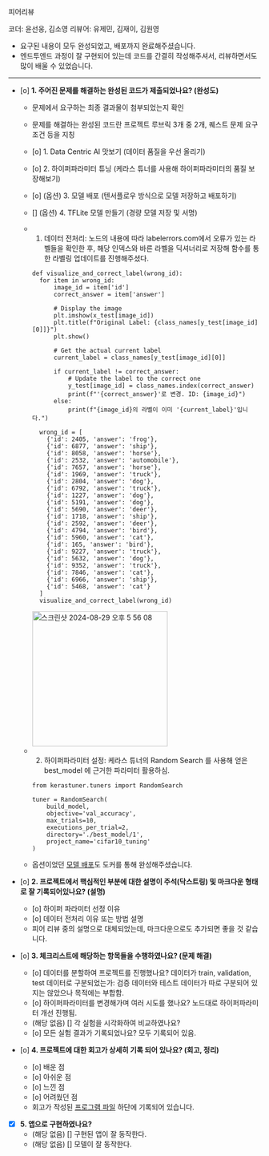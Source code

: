 피어리뷰

코더: 윤선웅, 김소영
리뷰어: 유제민, 김재이, 김원영

* 요구된 내용이 모두 완성되었고, 배포까지 완료해주셨습니다.
* 엔드투엔드 과정이 잘 구현되어 있는데 코드를 간결히 작성해주셔서, 리뷰하면서도 많이 배울 수 있었습니다.

---

- [o]  **1. 주어진 문제를 해결하는 완성된 코드가 제출되었나요? (완성도)**
    - 문제에서 요구하는 최종 결과물이 첨부되었는지 확인
    - 문제를 해결하는 완성된 코드란 프로젝트 루브릭 3개 중 2개, 퀘스트 문제 요구조건 등을 지칭

    - [o] 1. Data Centric AI 맛보기 (데이터 품질을 우선 올리기)
    - [o] 2. 하이퍼파라미터 튜닝 (케라스 튜너를 사용해 하이퍼파라미터의 품질 보장해보기)
    - [o] (옵션) 3. 모델 배포 (텐서플로우 방식으로 모델 저장하고 배포하기)
    - [] (옵션) 4. TFLite 모델 만들기 (경량 모델 저장 및 서명)

    * 1. 데이터 전처리: 노드의 내용에 따라 labelerrors.com에서 오류가 있는 라벨들을 확인한 후, 해당 인덱스와 바른 라벨을 딕셔너리로 저장해 함수를 통한 라벨링 업데이트를 진행해주셨다.

      ```
      def visualize_and_correct_label(wrong_id):
        for item in wrong_id:
            image_id = item['id']
            correct_answer = item['answer']
            
            # Display the image
            plt.imshow(x_test[image_id])
            plt.title(f"Original Label: {class_names[y_test[image_id][0]]}")
            plt.show()
            
            # Get the actual current label
            current_label = class_names[y_test[image_id][0]]
            
            if current_label != correct_answer:
                # Update the label to the correct one
                y_test[image_id] = class_names.index(correct_answer)
                print(f"'{correct_answer}'로 변경. ID: {image_id}")
            else:
                print(f"{image_id}의 라벨이 이미 '{current_label}'입니다.")

        wrong_id = [
          {'id': 2405, 'answer': 'frog'},
          {'id': 6877, 'answer': 'ship'},
          {'id': 8058, 'answer': 'horse'},
          {'id': 2532, 'answer': 'automobile'},
          {'id': 7657, 'answer': 'horse'},
          {'id': 1969, 'answer': 'truck'},
          {'id': 2804, 'answer': 'dog'},
          {'id': 6792, 'answer': 'truck'},
          {'id': 1227, 'answer': 'dog'},
          {'id': 5191, 'answer': 'dog'},
          {'id': 5690, 'answer': 'deer'},
          {'id': 1718, 'answer': 'ship'},
          {'id': 2592, 'answer': 'deer'},
          {'id': 4794, 'answer': 'bird'},
          {'id': 5960, 'answer': 'cat'},
          {'id': 165, 'answer': 'bird'},
          {'id': 9227, 'answer': 'truck'},
          {'id': 5632, 'answer': 'dog'},
          {'id': 9352, 'answer': 'truck'},
          {'id': 7846, 'answer': 'cat'},
          {'id': 6966, 'answer': 'ship'},
          {'id': 5468, 'answer': 'cat'}
        ]
        visualize_and_correct_label(wrong_id)
      ```
       <img width="270" alt="스크린샷 2024-08-29 오후 5 56 08" src="https://github.com/user-attachments/assets/7b1f3244-710c-4f11-9b8a-df70ad298f53">

      

    * 2. 하이퍼파라미터 설정: 케라스 튜너의 Random Search 를 사용해 얻은 best_model 에 근거한 파라미터 활용하심.
 
      ```
      from kerastuner.tuners import RandomSearch

      tuner = RandomSearch(
          build_model,
          objective='val_accuracy',
          max_trials=10,
          executions_per_trial=2, 
          directory='./best_model/1', 
          project_name='cifar10_tuning'
      )
      ```

    * 옵션이었던 [모델 배포](https://github.com/Sun970324/AIFFEL_quest/blob/main/Exploration_quest/cifar10_best_model/docker.png)도 도커를 통해 완성해주셨습니다.

      
- [o]  **2. 프로젝트에서 핵심적인 부분에 대한 설명이 주석(닥스트링) 및 마크다운 형태로 잘 기록되어있나요? (설명)**
    - [o]  하이퍼 파라미터 선정 이유
    - [o]  데이터 전처리 이유 또는 방법 설명
      
    * 피어 리뷰 중의 설명으로 대체되었는데, 마크다운으로도 추가되면 좋을 것 같습니다.

- [o]  **3. 체크리스트에 해당하는 항목들을 수행하였나요? (문제 해결)**
    - [o]  데이터를 분할하여 프로젝트를 진행했나요? 데이터가 train, validation, test 데이터로 구분되었는가: 검증 데이터와 테스트 데이터가 따로 구분되어 있지는 않았으나 목적에는 부합함.
    - [o]  하이퍼파라미터를 변경해가며 여러 시도를 했나요? 노드대로 하이퍼파라미터 개선 진행됨.
    - (해당 없음) []  각 실험을 시각화하여 비교하였나요?
    - [o]  모든 실험 결과가 기록되었나요? 모두 기록되어 있음.

- [o]  **4. 프로젝트에 대한 회고가 상세히 기록 되어 있나요? (회고, 정리)**
    - [o]  배운 점
    - [o]  아쉬운 점 
    - [o]  느낀 점 
    - [o]  어려웠던 점
 
    * 회고가 작성된 [프로그램 파일](https://github.com/Sun970324/AIFFEL_quest/blob/main/Exploration_quest/cifar10_best_model/mlops.ipynb) 하단에 기록되어 있습니다.

- [x]  **5.  앱으로 구현하였나요?**
    - (해당 없음) []  구현된 앱이 잘 동작한다.
    - (해당 없음) []  모델이 잘 동작한다. 
